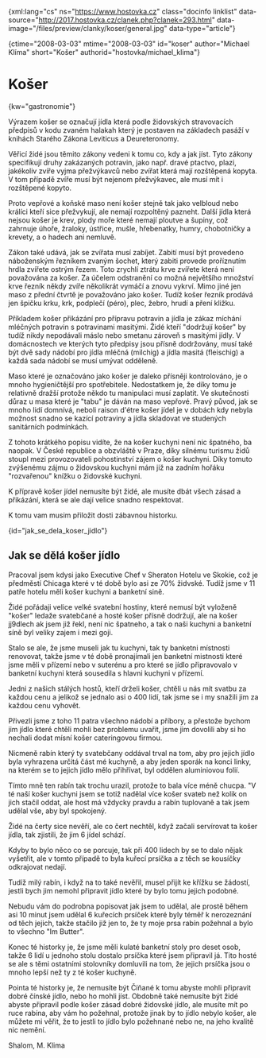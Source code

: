 
{xml:lang="cs" ns="https://www.hostovka.cz" class="docinfo linklist" data-source="http://2017.hostovka.cz/clanek.php?clanek=293.html" data-image="/files/preview/clanky/koser/general.jpg" data-type="article"}

{ctime="2008-03-03" mtime="2008-03-03" id="koser" author="Michael Klíma" short="Košer" authorid="hostovka/michael_klima"}

# Košer

<!-- generated attribute kw by user_udpatekw.sh on 2020-04-21, do not edit -->

{kw="gastronomie"}

Výrazem košer se označují jídla která podle židovských stravovacích předpisů v kodu zvaném halakah který je postaven na základech pasáží v knihách Starého Zákona Leviticus a Deureteronomy.

Věřicí židé jsou těmito zákony vedeni k tomu co, kdy a jak jíst. Tyto zákony specifikují druhy zakázaných potravin, jako např. dravé ptactvo, plazi, jakékoliv zvíře vyjma přežvýkavců nebo zvířat která mají rozštěpená kopyta. V tom případě zvíře musí být nejenom přežvýkavec, ale musí mít i rozštěpené kopyto.

Proto vepřové a koňské maso není košer stejně tak jako velbloud nebo králíci kteří sice přežvykují, ale nemají rozpoltěný pazneht. Další jídla která nejsou košer je krev, plody moře které nemají ploutve a šupiny, což zahrnuje úhoře, žraloky, ústřice, mušle, hřebenatky, humry, chobotničky a krevety, a o hadech ani nemluvě.

Zákon také udává, jak se zvířata musí zabíjet. Zabití musí být provedeno náboženským řezníkem zvaným šochet, který zabiti provede proříznutím hrdla zvířete ostrým řezem. Toto zrychlí ztrátu krve zvířete která není považována za košer. Za účelem odstranění co možná největšího množství krve řezník někdy zvíře několikrát vymáčí a znovu vykrví. Mimo jiné jen maso z přední čtvrtě je považováno jako košer. Tudíž košer řezník prodává jen špičku krku, krk, podplečí (péro), plec, žebro, hrudí a pření kližku.

Příkladem košer přikázání pro přípravu potravin a jídla je zákaz míchání mléčných potravin s potravinami masitými. Židé kteří "dodržují košer" by tudíž nikdy nepodávali máslo nebo smetanu zároveň s masitými jídly. V domácnostech ve kterých tyto předpisy jsou přísně dodržovány, musí také být dvě sady nádobí pro jídla mléčná (milchig) a jídla masitá (fleischig) a každá sada nádobí se musí umývat odděleně.

Maso které je označováno jako košer je daleko přísněji kontrolováno, je o mnoho hygieničtější pro spotřebitele. Nedostatkem je, že díky tomu je relativně dražší protože někdo tu manipulaci musí zaplatit. Ve skutečnosti důraz u masa které je "tabu" je dáván na maso vepřové. Pravý původ, jak se mnoho lidí domnívá, neboli raison d'étre košer jídel je v dobách kdy nebyla možnost snadno se kazící potraviny a jídla skladovat ve studených sanitárních podmínkách.

Z tohoto krátkého popisu vidíte, že na košer kuchyni není nic špatného, ba naopak. V České republice a obzvláště v Praze, díky silnému turismu židů stoupl mezi provozovateli pohostinství zájem o košer kuchyni. Díky tomuto zvýšenému zájmu o židovskou kuchyni mám již na zadním hořáku "rozvařenou" knížku o židovské kuchyni.

K přípravě košer jídel nemusíte být židé, ale musíte dbát všech zásad a přikázání, která se ale dají velice snadno respektovat.

K tomu vam musim přiložit dosti zábavnou historku.

{id="jak\_se\_dela\_koser\_jidlo"}

## Jak se dělá košer jídlo

Pracoval jsem kdysi jako Executive Chef v Sheraton Hotelu ve Skokie, což je předměstí Chicaga které v té době bylo asi ze 70% židvské. Tudíž jsme v 11 patře hotelu měli košer kuchyni a banketní sině.

Židé pořádaji velice velké svatební hostiny, které nemusí být vyloženě "košer" ledaže svatebčané a hosté košer přísně dodržují, ale na košer jj9dlech ak jsem již řekl, není nic špatneho, a tak o naši kuchyni a banketní síně byl veliky zajem i mezi goji.

Stalo se ale, že jsme museli jak tu kuchyni, tak ty banketni místnosti renovovat, takže jsme v té době pronajímali jen banketní mistnosti které jsme měli v přízemí nebo v suterénu a pro které se jídlo připravovalo v banketní kuchyni která sousedila s hlavni kuchyni v přízemí.

Jedni z našich stálých hostů, kteří drželi košer, chtěli u nás mít svatbu za každou cenu a jelikož se jednalo asi o 400 lidí, tak jsme se i my snažili jim za každou cenu vyhovět.

Přivezli jsme z toho 11 patra všechno nádobí a příbory, a přestože bychom jim jídlo které chtěli mohli bez problemu uvařit, jsme jim dovolili aby si ho nechali dodat mísní košer cateringovou firmou.

Nicmeně rabín který ty svatebčany oddával trval na tom, aby pro jejich jídlo byla vyhrazena určitá část mé kuchyně, a aby jeden sporák na konci linky, na kterém se to jejich jídlo mělo přihřívat, byl oddělen aluminiovou folií.

Tímto mně ten rabín tak trochu urazil, protože to bala více méně chucpa. "V té naší košer kuchyni jsem se totiž nadělal více košer svateb než kolik on jich stačil oddat, ale host má vždycky pravdu a rabín tuplovaně a tak jsem udělal vše, aby byl spokojený.

Židé na čerty sice nevěří, ale co čert nechtěl, když začali servírovat ta košer jídla, tak zjistili, že jim 6 jídel schází.

Kdyby to bylo něco co se porcuje, tak při 400 lidech by se to dalo nějak vyšetřit, ale v tomto případě to byla kuřecí prsíčka a z těch se kousíčky odkrajovat nedají.

Tudíž milý rabín, i když na to také nevěřil, musel přijít ke křížku se žádostí, jestli bych jim nemohl připravit jídlo které by bylo tomu jejich podobné.

Nebudu vám do podrobna popisovat jak jsem to udělal, ale prostě během asi 10 minut jsem udělal 6 kuřecích prsíček které byly téměř k nerozeznání od těch jejich, takže stačilo již jen to, že ty moje prsa rabín požehnal a bylo to všechno "Im Butter".

Konec té historky je, že jsme měli kulaté banketní stoly pro deset osob, takže 6 lidí u jednoho stolu dostalo prsíčka které jsem připravil já. Tito hosté se ale s těmi ostatními stolovníky domluvili na tom, že jejich prsíčka jsou o mnoho lepší než ty z té košer kuchyně.

Pointa té historky je, že nemusíte být Číňané k tomu abyste mohli připravit dobré čínské jídlo, nebo ho mohli jíst. Obdobně také nemusíte být židé abyste připravil podle košer zásad dobré židovské jídlo, ale musíte mít po ruce rabína, aby vám ho požehnal, protože jinak by to jídlo nebylo košer, ale můžete mi věřit, že to jestli to jídlo bylo požehnané nebo ne, na jeho kvalitě nic nemění.

Shalom, M. Klima

